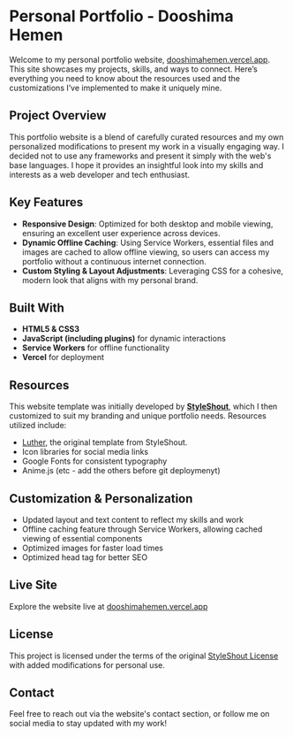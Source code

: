 # Personal Portfolio - Dooshima Hemen

Welcome to my personal portfolio website, [dooshimahemen.vercel.app](https://dooshimahemen.vercel.app/). This site showcases my projects, skills, and ways to connect. Here’s everything you need to know about the resources used and the customizations I’ve implemented to make it uniquely mine.

## Project Overview

This portfolio website is a blend of carefully curated resources and my own personalized modifications to present my work in a visually engaging way. I decided not to use any frameworks and present it simply with the web's base languages. I hope it provides an insightful look into my skills and interests as a web developer and tech enthusiast.

## Key Features

- **Responsive Design**: Optimized for both desktop and mobile viewing, ensuring an excellent user experience across devices.
- **Dynamic Offline Caching**: Using Service Workers, essential files and images are cached to allow offline viewing, so users can access my portfolio without a continuous internet connection.
- **Custom Styling & Layout Adjustments**: Leveraging CSS for a cohesive, modern look that aligns with my personal brand.

## Built With

- **HTML5 & CSS3**
- **JavaScript (including plugins)** for dynamic interactions
- **Service Workers** for offline functionality
- **Vercel** for deployment

## Resources

This website template was initially developed by **[StyleShout](https://www.styleshout.com/)**, which I then customized to suit my branding and unique portfolio needs. Resources utilized include:

- [Luther](https://themewagon.com/themes/luther-personal-portfolio-html-template/), the original template from StyleShout.
- Icon libraries for social media links
- Google Fonts for consistent typography
- Anime.js (etc - add the others before git deploymenyt)

## Customization & Personalization

- Updated layout and text content to reflect my skills and work
- Offline caching feature through Service Workers, allowing cached viewing of essential components
- Optimized images for faster load times
- Optimized head tag for better SEO

## Live Site

Explore the website live at [dooshimahemen.vercel.app](https://dooshimahemen.vercel.app/)

## License

This project is licensed under the terms of the original [StyleShout License](https://www.styleshout.com/license/) with added modifications for personal use.

## Contact

Feel free to reach out via the website's contact section, or follow me on social media to stay updated with my work!
